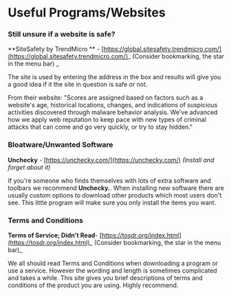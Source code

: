 # Useful Programs/Websites

### Still unsure if a website is safe?

**SiteSafety by TrendMicro ** - [https://global.sitesafety.trendmicro.com/](https://global.sitesafety.trendmicro.com/)_ \(Consider bookmarking, the star in the menu bar\) _

The site is used by entering the address in the box and results will give you a good idea if it the site in question is safe or not.

From their website: "Scores are assigned based on factors such as a website's age, historical locations, changes, and indications of suspicious activities discovered through malware behavior analysis. We've advanced how we apply web reputation to keep pace with new types of criminal attacks that can come and go very quickly, or try to stay hidden."

### Bloatware/Unwanted Software

**Unchecky** - [https://unchecky.com/](https://unchecky.com/) _\(Install and forget about it\)_

If you're someone who finds themselves with lots of extra software and toolbars we recommend **Unchecky.**. When installing new software there are usually custom options to download other products which most users don't see. This little program will make sure you only install the items you want.

### Terms and Conditions

**Terms of Service; Didn't Read**- [https://tosdr.org/index.html](https://tosdr.org/index.html)_ \(Consider bookmarking, the star in the menu bar\)_

We all should read Terms and Conditions when downloading a program or use a service. However the wording and length is sometimes complicated and takes a while. This site gives you brief descriptions of terms and conditions of the product you are using. Highly recommend.

